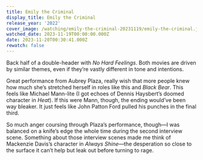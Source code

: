 ```yaml
---
title: Emily the Criminal
display_title: Emily the Criminal
release_year: '2022'
cover_image: /watching/emily-the-criminal-20231119/emily-the-criminal.jpg
watched_date: 2023-11-19T00:00:00.000Z
date: 2023-11-20T00:30:41.000Z
rewatch: false
---
```

Back half of a double-header with _No Hard Feelings_. Both movies are driven by similar themes, even if they’re vastly different in tone and intentions. 

Great performance from Aubrey Plaza, really wish that more people knew how much she’s stretched herself in roles like this and _Black Bear_. This feels like Michael Mann-lite (I got echoes of Dennis Haysbert’s doomed character in _Heat_). If this were Mann, though, the ending would’ve been way bleaker. It just feels like John Patton Ford pulled his punches in the final third. 

So much anger coursing through Plaza’s performance, though—I was balanced on a knife’s edge the whole time during the second interview scene. Something about those interview scenes made me think of Mackenzie Davis’s character in *Always Shine*—the desperation so close to the surface it can’t help but leak out before turning to rage.
